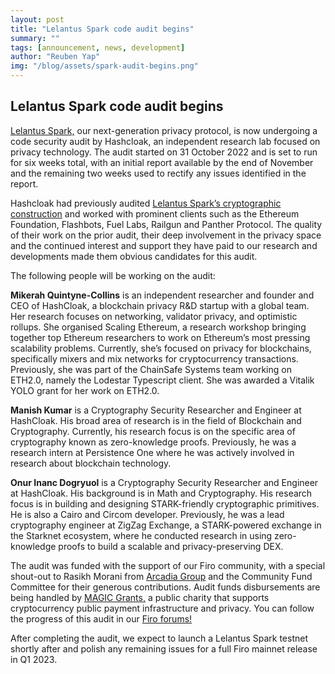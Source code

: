 ```yaml
---
layout: post
title: "Lelantus Spark code audit begins"
summary: ""
tags: [announcement, news, development]
author: "Reuben Yap"
img: "/blog/assets/spark-audit-begins.png"
---
```


## Lelantus Spark code audit begins

[Lelantus Spark,](https://eprint.iacr.org/2021/1173) our next-generation privacy protocol, is now undergoing a code security audit by Hashcloak, an independent research lab focused on privacy technology. The audit started on 31 October 2022 and is set to run for six weeks total, with an initial report available by the end of November and the remaining two weeks used to rectify any issues identified in the report.

Hashcloak had previously audited [Lelantus Spark’s cryptographic construction](https://firo.org/about/research/papers/Lelantus_Spark_Audit_Report.pdf) and worked with prominent clients such as the Ethereum Foundation, Flashbots, Fuel Labs, Railgun and Panther Protocol. The quality of their work on the prior audit, their deep involvement in the privacy space and the continued interest and support they have paid to our research and developments made them obvious candidates for this audit.

The following people will be working on the audit:

**Mikerah Quintyne-Collins** is an independent researcher and founder and CEO of HashCloak, a blockchain privacy R&D startup with a global team. Her research focuses on networking, validator privacy, and optimistic rollups. She organised Scaling Ethereum, a research workshop bringing together top Ethereum researchers to work on Ethereum’s most pressing scalability problems. Currently, she’s focused on privacy for blockchains, specifically mixers and mix networks for cryptocurrency transactions. Previously, she was part of the ChainSafe Systems team working on ETH2.0, namely the Lodestar Typescript client. She was awarded a Vitalik YOLO grant for her work on ETH2.0.

**Manish Kumar** is a Cryptography Security Researcher and Engineer at HashCloak. His broad area of research is in the field of Blockchain and Cryptography. Currently, his research focus is on the specific area of cryptography known as zero-knowledge proofs. Previously, he was a research intern at Persistence One where he was actively involved in research about blockchain technology.

**Onur Inanc Dogryuol** is a Cryptography Security Researcher and Engineer at HashCloak. His background is in Math and Cryptography. His research focus is in building and designing STARK-friendly cryptographic primitives. He is also a Cairo and Circom developer. Previously, he was a lead cryptography engineer at ZigZag Exchange, a STARK-powered exchange in the Starknet ecosystem, where he conducted research in using zero-knowledge proofs to build a scalable and privacy-preserving DEX.

The audit was funded with the support of our Firo community, with a special shout-out to Rasikh Morani from [Arcadia Group](https://www.arcadiamgroup.com/) and the Community Fund Committee for their generous contributions. Audit funds disbursements are being handled by [MAGIC Grants,](https://magicgrants.org/MAGIC-Grants-Saves-Firo-Community-8000-Lelantus-Spark-Audit/) a public charity that supports cryptocurrency public payment infrastructure and privacy.  You can follow the progress of this audit in our [Firo forums!](https://forum.firo.org/t/fcs-proposal-lelantus-spark-code-audit-proposal-by-hashcloak/2732)

After completing the audit, we expect to launch a Lelantus Spark testnet shortly after and polish any remaining issues for a full Firo mainnet release in Q1 2023.
